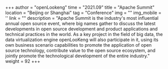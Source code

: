 +++ 
author = "openLookeng"
time = "2021.09" 
title = "Apache Summit" 
location = "Beijing or Shanghai" 
tag = "Conference"
img = "" 
img_mobile = ''
link = ""
description = "Apache Summit is the industry's most influential annual open source event, where big names gather to discuss the latest developments in open source development and product applications and technical practices in the world. As a key project in the field of big data, the data virtualization engine openLooKeng will also participate in it, using its own business scenario capabilities to promote the application of open source technology, contribute value to the open source ecosystem, and jointly promote the technological development of the entire industry."
weight = 92
+++
